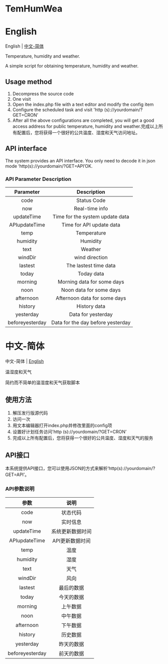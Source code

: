 # TemHumWea
# English
English | <a href="#中文-简体">中文-简体</a>

Temperature, humidity and weather.

A simple script for obtaining temperature, humidity and weather.

## Usage method
1. Decompress the source code
2. One visit
3. Open the index.php file with a text editor and modify the config item
4. Configure the scheduled task and visit 'http (s)://yourdomain/?GET=CRON’
5. After all the above configurations are completed, you will get a good access address for public temperature, humidity and weather.完成以上所有配置后，您将获得一个很好的公共温度、湿度和天气访问地址。

## API interface
The system provides an API interface. You only need to decode it in json mode ‘http(s)://yourdomain/?GET=API’OK.

### API Parameter Description
|Parameter|Description|
|:----:|:----:|
|code|Status Code|
|now|Real-time info|
|updateTime|Time for the system update data|
|APIupdateTime|Time for API update data|
|temp|Temperature|
|humidity|Humidity|
|text|Weather|
|windDir|wind direction|
|lastest|The lastest time data|
|today|Today data|
|morning|Morning data for some days|
|noon|Noon data for some days|
|afternoon|Afternoon data for some days|
|history|History data|
|yesterday|Data for yesterday|
|beforeyesterday|Data for the day before yesterday|

# 中文-简体
中文-简体 | <a href="#English">English</a>

温湿度和天气

简约而不简单的温湿度和天气获取脚本

## 使用方法
1. 解压发行版源代码
2. 访问一次
3. 用文本编辑器打开index.php并修改里面的config项
4. 设置好计划任务访问'http (s)://yourdomain/?GET=CRON’
5. 完成以上所有配置后，您将获得一个很好的公共温度、湿度和天气的服务

## API接口
本系统提供API接口，您可以使用JSON的方式来解析‘http(s)://yourdomain/?GET=API’。

### API参数说明
|参数|说明|
|:----:|:----:|
|code|状态代码|
|now|实时信息|
|updateTime|系统更新数据时间|
|APIupdateTime|API更新数据时间|
|temp|温度|
|humidity|湿度|
|text|天气|
|windDir|风向|
|lastest|最后的数据|
|today|今天的数据|
|morning|上午数据|
|noon|中午数据|
|afternoon|下午数据|
|history|历史数据|
|yesterday|昨天的数据|
|beforeyesterday|前天的数据|
